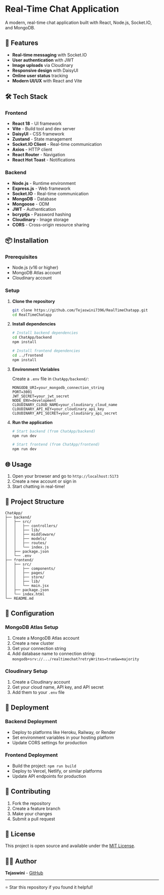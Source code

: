 # Real-Time Chat Application

A modern, real-time chat application built with React, Node.js, Socket.IO, and MongoDB.

## 🚀 Features

- **Real-time messaging** with Socket.IO
- **User authentication** with JWT
- **Image uploads** via Cloudinary
- **Responsive design** with DaisyUI
- **Online user status** tracking
- **Modern UI/UX** with React and Vite

## 🛠️ Tech Stack

### Frontend
- **React 18** - UI framework
- **Vite** - Build tool and dev server
- **DaisyUI** - CSS framework
- **Zustand** - State management
- **Socket.IO Client** - Real-time communication
- **Axios** - HTTP client
- **React Router** - Navigation
- **React Hot Toast** - Notifications

### Backend
- **Node.js** - Runtime environment
- **Express.js** - Web framework
- **Socket.IO** - Real-time communication
- **MongoDB** - Database
- **Mongoose** - ODM
- **JWT** - Authentication
- **bcryptjs** - Password hashing
- **Cloudinary** - Image storage
- **CORS** - Cross-origin resource sharing

## 📦 Installation

### Prerequisites
- Node.js (v16 or higher)
- MongoDB Atlas account
- Cloudinary account

### Setup

1. **Clone the repository**
   ```bash
   git clone https://github.com/Tejaswini7396/RealTimeChatapp.git
   cd RealTimeChatapp
   ```

2. **Install dependencies**
   ```bash
   # Install backend dependencies
   cd ChatApp/backend
   npm install

   # Install frontend dependencies
   cd ../frontend
   npm install
   ```

3. **Environment Variables**

   Create a `.env` file in `ChatApp/backend/`:
   ```env
   MONGODB_URI=your_mongodb_connection_string
   PORT=3001
   JWT_SECRET=your_jwt_secret
   NODE_ENV=development
   CLOUDINARY_CLOUD_NAME=your_cloudinary_cloud_name
   CLOUDINARY_API_KEY=your_cloudinary_api_key
   CLOUDINARY_API_SECRET=your_cloudinary_api_secret
   ```

4. **Run the application**
   ```bash
   # Start backend (from ChatApp/backend)
   npm run dev

   # Start frontend (from ChatApp/frontend)
   npm run dev
   ```

## 🌐 Usage

1. Open your browser and go to `http://localhost:5173`
2. Create a new account or sign in
3. Start chatting in real-time!

## 📁 Project Structure

```
ChatApp/
├── backend/
│   ├── src/
│   │   ├── controllers/
│   │   ├── lib/
│   │   ├── middleware/
│   │   ├── models/
│   │   ├── routes/
│   │   └── index.js
│   ├── package.json
│   └── .env
├── frontend/
│   ├── src/
│   │   ├── components/
│   │   ├── pages/
│   │   ├── store/
│   │   ├── lib/
│   │   └── main.jsx
│   ├── package.json
│   └── index.html
└── README.md
```

## 🔧 Configuration

### MongoDB Atlas Setup
1. Create a MongoDB Atlas account
2. Create a new cluster
3. Get your connection string
4. Add database name to connection string: `mongodb+srv://.../realtimechat?retryWrites=true&w=majority`

### Cloudinary Setup
1. Create a Cloudinary account
2. Get your cloud name, API key, and API secret
3. Add them to your `.env` file

## 🚀 Deployment

### Backend Deployment
- Deploy to platforms like Heroku, Railway, or Render
- Set environment variables in your hosting platform
- Update CORS settings for production

### Frontend Deployment
- Build the project: `npm run build`
- Deploy to Vercel, Netlify, or similar platforms
- Update API endpoints for production

## 🤝 Contributing

1. Fork the repository
2. Create a feature branch
3. Make your changes
4. Submit a pull request

## 📄 License

This project is open source and available under the [MIT License](LICENSE).

## 👨‍💻 Author

**Tejaswini** - [GitHub](https://github.com/Tejaswini7396)

---

⭐ Star this repository if you found it helpful! 